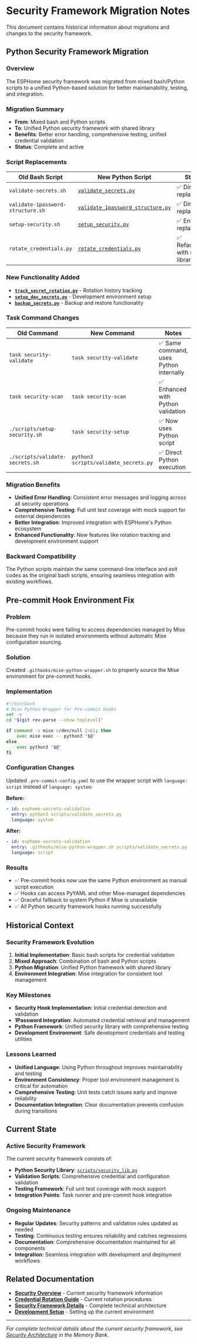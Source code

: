 # Security Framework Migration Notes

This document contains historical information about migrations and changes to the security framework.

## Python Security Framework Migration

### Overview

The ESPHome security framework was migrated from mixed bash/Python scripts to a unified Python-based solution
for better maintainability, testing, and integration.

### Migration Summary

- **From**: Mixed bash and Python scripts
- **To**: Unified Python security framework with shared library
- **Benefits**: Better error handling, comprehensive testing, unified credential validation
- **Status**: Complete and active

### Script Replacements

| Old Bash Script | New Python Script | Status |
|----------------|-------------------|---------|
| `validate-secrets.sh` | [`validate_secrets.py`](../../scripts/validate_secrets.py) | ✅ Direct replacement |
| `validate-1password-structure.sh` | [`validate_1password_structure.py`](../../scripts/validate_1password_structure.py) | ✅ Direct replacement |
| `setup-security.sh` | [`setup_security.py`](../../scripts/setup_security.py) | ✅ Enhanced replacement |
| `rotate_credentials.py` | [`rotate_credentials.py`](../../scripts/rotate_credentials.py) | ✅ Refactored with shared library |

### New Functionality Added

- **[`track_secret_rotation.py`](../../scripts/track_secret_rotation.py)** - Rotation history tracking
- **[`setup_dev_secrets.py`](../../scripts/setup_dev_secrets.py)** - Development environment setup
- **[`backup_secrets.py`](../../scripts/backup_secrets.py)** - Backup and restore functionality

### Task Command Changes

| Old Command | New Command | Notes |
|-------------|-------------|-------|
| `task security-validate` | `task security-validate` | ✅ Same command, uses Python internally |
| `task security-scan` | `task security-scan` | ✅ Enhanced with Python validation |
| `./scripts/setup-security.sh` | `task security-setup` | ✅ Now uses Python script |
| `./scripts/validate-secrets.sh` | `python3 scripts/validate_secrets.py` | ✅ Direct Python execution |

### Migration Benefits

- **Unified Error Handling**: Consistent error messages and logging across all security operations
- **Comprehensive Testing**: Full unit test coverage with mock support for external dependencies
- **Better Integration**: Improved integration with ESPHome's Python ecosystem
- **Enhanced Functionality**: New features like rotation tracking and development environment support

### Backward Compatibility

The Python scripts maintain the same command-line interface and exit codes as the original bash scripts,
ensuring seamless integration with existing workflows.

## Pre-commit Hook Environment Fix

### Problem

Pre-commit hooks were failing to access dependencies managed by Mise because they run in isolated environments
without automatic Mise configuration sourcing.

### Solution

Created `.githooks/mise-python-wrapper.sh` to properly source the Mise environment for pre-commit hooks.

### Implementation

```bash
#!/bin/bash
# Mise Python Wrapper for Pre-commit Hooks
set -e
cd "$(git rev-parse --show-toplevel)"

if command -v mise >/dev/null 2>&1; then
    exec mise exec -- python3 "$@"
else
    exec python3 "$@"
fi
```

### Configuration Changes
Updated `.pre-commit-config.yaml` to use the wrapper script with `language: script` instead of `language: system`:

**Before:**
```yaml
- id: esphome-secrets-validation
  entry: python3 scripts/validate_secrets.py
  language: system
```

**After:**

```yaml
- id: esphome-secrets-validation
  entry: .githooks/mise-python-wrapper.sh scripts/validate_secrets.py
  language: script
```

### Results

- ✅ Pre-commit hooks now use the same Python environment as manual script execution
- ✅ Hooks can access PyYAML and other Mise-managed dependencies
- ✅ Graceful fallback to system Python if Mise is unavailable
- ✅ All Python security framework hooks running successfully

## Historical Context

### Security Framework Evolution

1. **Initial Implementation**: Basic bash scripts for credential validation
2. **Mixed Approach**: Combination of bash and Python scripts
3. **Python Migration**: Unified Python framework with shared library
4. **Environment Integration**: Mise integration for consistent tool management

### Key Milestones

- **Security Hook Implementation**: Initial credential detection and validation
- **1Password Integration**: Automated credential retrieval and management
- **Python Framework**: Unified security library with comprehensive testing
- **Development Environment**: Safe development credentials and testing utilities

### Lessons Learned

- **Unified Language**: Using Python throughout improves maintainability and testing
- **Environment Consistency**: Proper tool environment management is critical for automation
- **Comprehensive Testing**: Unit tests catch issues early and improve reliability
- **Documentation Integration**: Clear documentation prevents confusion during transitions

## Current State

### Active Security Framework

The current security framework consists of:

- **Python Security Library**: [`scripts/security_lib.py`](../../scripts/security_lib.py)
- **Validation Scripts**: Comprehensive credential and configuration validation
- **Testing Framework**: Full unit test coverage with mock support
- **Integration Points**: Task runner and pre-commit hook integration

### Ongoing Maintenance

- **Regular Updates**: Security patterns and validation rules updated as needed
- **Testing**: Continuous testing ensures reliability and catches regressions
- **Documentation**: Comprehensive documentation maintained for all components
- **Integration**: Seamless integration with development and deployment workflows

## Related Documentation

- **[Security Overview](overview.md)** - Current security framework information
- **[Credential Rotation Guide](credential-rotation.md)** - Current rotation procedures
- **[Security Framework Details](.kilocode/rules/memory-bank/architecture.md#security-architecture)** - Complete technical architecture
- **[Development Setup](../getting-started/development-setup.md)** - Setting up the current environment

---

*For complete technical details about the current security framework, see [Security Architecture](.kilocode/rules/memory-bank/architecture.md#security-architecture) in the Memory Bank.*
